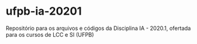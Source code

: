 # ufpb-ia-20201
Repositório para os arquivos e códigos da Disciplina IA - 2020.1, ofertada para os cursos de LCC e SI (UFPB)
